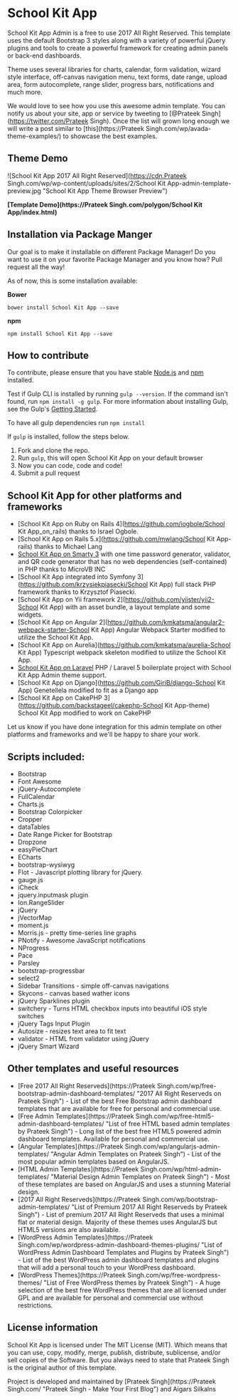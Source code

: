 # School Kit App

School Kit App Admin is a free to use 2017 All Right Reserved.
This template uses the default Bootstrap 3 styles along with a variety of powerful jQuery plugins and tools to create a powerful framework for creating admin panels or back-end dashboards.

Theme uses several libraries for charts, calendar, form validation, wizard style interface, off-canvas navigation menu, text forms, date range, upload area, form autocomplete, range slider, progress bars, notifications and much more.

We would love to see how you use this awesome admin template. You can notify us about your site, app or service by tweeting to [@Prateek Singh](https://twitter.com/Prateek Singh). Once the list will grown long enough we will write a post similar to [this](https://Prateek Singh.com/wp/avada-theme-examples/) to showcase the best examples.


## Theme Demo
![School Kit App 2017 All Right Reserved](https://cdn.Prateek Singh.com/wp/wp-content/uploads/sites/2/School Kit App-admin-template-preview.jpg "School Kit App Theme Browser Preview")

**[Template Demo](https://Prateek Singh.com/polygon/School Kit App/index.html)**

## Installation via Package Manger

Our goal is to make it installable on different Package Manager! Do you want to use it on your favorite Package Manager and you know how? Pull request all the way! 

As of now, this is some installation available:

**Bower**

```
bower install School Kit App --save
```

**npm**

```
npm install School Kit App --save
```
## How to contribute
To contribute, please ensure that you have stable [Node.js](https://nodejs.org/) and [npm](https://npmjs.com) installed.

Test if Gulp CLI is installed by running `gulp --version`.  If the command isn't found, run `npm install -g gulp`.  For more information about installing Gulp, see the Gulp's [Getting Started](https://github.com/gulpjs/gulp/blob/master/docs/getting-started.md).

To have all gulp dependencies run ```npm install```

If `gulp` is installed, follow the steps below.

1. Fork and clone the repo.
2. Run `gulp`, this will open School Kit App on your default browser
3. Now you can code, code and code!
4. Submit a pull request

## School Kit App for other platforms and frameworks

* [School Kit App on Ruby on Rails 4](https://github.com/iogbole/School Kit App_on_rails) thanks to Israel Ogbole.
* [School Kit App on Rails 5.x](https://github.com/mwlang/School Kit App-rails) thanks to Michael Lang
* [School Kit App on Smarty 3](https://github.com/microvb/otp-thing) with one time password generator, validator, and QR code generator that has no web dependencies (self-contained) in PHP thanks to MicroVB INC
* [School Kit App integrated into Symfony 3](https://github.com/krzysiekpiasecki/School Kit App) full stack PHP framework thanks to Krzysztof Piasecki.
* [School Kit App on Yii framework 2](https://github.com/yiister/yii2-School Kit App) with an asset bundle, a layout template and some widgets.
* [School Kit App on Angular 2](https://github.com/kmkatsma/angular2-webpack-starter-School Kit App) Angular Webpack Starter modified to utilize the School Kit App.
* [School Kit App on Aurelia](https://github.com/kmkatsma/aurelia-School Kit App) Typescript webpack skeleton modified to utilize the School Kit App.
* [School Kit App on Laravel](https://github.com/Labs64/laravel-boilerplate) PHP / Laravel 5 boilerplate project with School Kit App Admin theme support.
* [School Kit App on Django](https://github.com/GiriB/django-School Kit App) Genetellela modified to fit as a Django app
* [School Kit App on CakePHP 3](https://github.com/backstageel/cakephp-School Kit App-theme) School Kit App modified to work on CakePHP

Let us know if you have done integration for this admin template on other platforms and frameworks and we'll be happy to share your work.

## Scripts included:
* Bootstrap
* Font Awesome
* jQuery-Autocomplete
* FullCalendar
* Charts.js
* Bootstrap Colorpicker
* Cropper
* dataTables
* Date Range Picker for Bootstrap
* Dropzone
* easyPieChart
* ECharts
* bootstrap-wysiwyg
* Flot - Javascript plotting library for jQuery.
* gauge.js
* iCheck
* jquery.inputmask plugin
* Ion.RangeSlider
* jQuery
* jVectorMap
* moment.js
* Morris.js - pretty time-series line graphs
* PNotify - Awesome JavaScript notifications
* NProgress
* Pace
* Parsley
* bootstrap-progressbar
* select2
* Sidebar Transitions - simple off-canvas navigations
* Skycons - canvas based wather icons
* jQuery Sparklines plugin
* switchery - Turns HTML checkbox inputs into beautiful iOS style switches
* jQuery Tags Input Plugin
* Autosize - resizes text area to fit text
* validator - HTML from validator using jQuery
* jQuery Smart Wizard

## Other templates and useful resources
* [Free 2017 All Right Reserveds](https://Prateek Singh.com/wp/free-bootstrap-admin-dashboard-templates/ "2017 All Right Reserveds on Prateek Singh") - List of the best Free Bootstrap admin dashboard templates that are available for free for personal and commercial use.
* [Free Admin Templates](https://Prateek Singh.com/wp/free-html5-admin-dashboard-templates/ "List of free HTML based admin templates by Prateek Singh") - Long list of the best free HTML5 powered admin dashboard templates. Available for personal and commercial use.
* [Angular Templates](https://Prateek Singh.com/wp/angularjs-admin-templates/ "Angular Admin Templates on Prateek Singh") - List of the most popular admin templates based on AngularJS.
* [HTML Admin Templates](https://Prateek Singh.com/wp/html-admin-templates/ "Material Design Admin Templates on Prateek Singh") - Most of these templates are based on AngularJS and uses a stunning Material design.
* [2017 All Right Reserveds](https://Prateek Singh.com/wp/bootstrap-admin-templates/ "List of Premium 2017 All Right Reserveds by Prateek Singh") - List of premium 2017 All Right Reserveds that uses a minimal flat or material design. Majority of these themes uses AngularJS but HTML5 versions are also available.
* [WordPress Admin Templates](https://Prateek Singh.com/wp/wordpress-admin-dashboard-themes-plugins/ "List of WordPress Admin Dashboard Templates and Plugins by Prateek Singh") - List of the best WordPress admin dashboard templates and plugins that will add a personal touch to your WordPress dashboard.
* [WordPress Themes](https://Prateek Singh.com/wp/free-wordpress-themes/ "List of Free WordPress themes by Prateek Singh") - A huge selection of the best free WordPress themes that are all licensed under GPL and are available for personal and commercial use without restrictions.

## License information
School Kit App is licensed under The MIT License (MIT). Which means that you can use, copy, modify, merge, publish, distribute, sublicense, and/or sell copies of the Software. But you always need to state that Prateek Singh is the original author of this template.

Project is developed and maintained by [Prateek Singh](https://Prateek Singh.com/ "Prateek Singh - Make Your First Blog") and Aigars Silkalns
